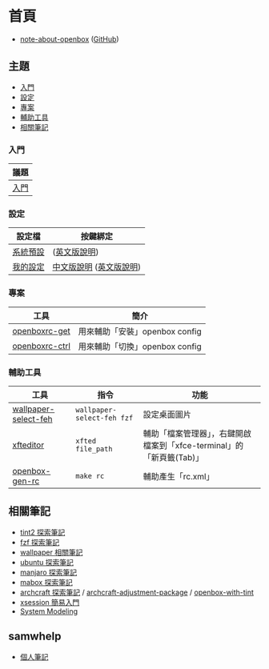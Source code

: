 
# 首頁

* [note-about-openbox](https://samwhelp.github.io/note-about-openbox/) ([GitHub](https://github.com/samwhelp/note-about-openbox))


## 主題

* [入門](#入門)
* [設定](#設定)
* [專案](#專案)
* [輔助工具](#輔助工具)
* [相關筆記](#相關筆記)


### 入門

| 議題 |
| --- |
| [入門](https://samwhelp.github.io/note-about-openbox/read/start.html) |


### 設定

| 設定檔 | 按鍵綁定 |
| --- | --- |
| [系統預設](https://github.com/samwhelp/note-about-openbox/tree/gh-pages/_demo/config/openbox-config/default) | ([英文版說明](http://openbox.org/wiki/Help:DefaultConfiguration)) |
| [我的設定](https://github.com/samwhelp/note-about-openbox/tree/gh-pages/_demo/config/openbox-config/main) | [中文版說明](https://samwhelp.github.io/note-about-openbox/read/config/main/keybind.html) ([英文版說明](https://github.com/samwhelp/note-about-openbox/blob/gh-pages/_demo/config/openbox-config/main/spec-keybind.md)) |


### 專案

| 工具 | 簡介 |
| --- | --- |
| [openboxrc-get](https://samwhelp.github.io/note-about-openbox/read/project/openboxrc-profile/openboxrc-get.html) | 用來輔助「安裝」openbox config |
| [openboxrc-ctrl](https://samwhelp.github.io/note-about-openbox/read/project/openboxrc-profile/openboxrc-ctrl.html) | 用來輔助「切換」openbox config |


### 輔助工具

| 工具 | 指令 | 功能 |
| --- | --- | --- |
| [wallpaper-select-feh](https://samwhelp.github.io/note-about-fzf/read/project/wallpaper-select/wallpaper-select-feh) | `wallpaper-select-feh fzf` | 設定桌面圖片 |
| [xfteditor](https://samwhelp.github.io/tool-xfteditor/read/project/xfteditor/) | `xfted file_path` | 輔助「檔案管理器」，右鍵開啟檔案到「xfce-terminal」的「新頁籤(Tab)」 |
| [openbox-gen-rc](https://github.com/samwhelp/note-about-openbox/tree/gh-pages/_demo/config/openbox-config/main/config/openbox/share/gen/openbox-gen-rc) | `make rc` | 輔助產生「rc.xml」 |


## 相關筆記

* [tint2 探索筆記](https://samwhelp.github.io/note-about-tint2/)
* [fzf 探索筆記](https://github.com/samwhelp/note-about-fzf)
* [wallpaper 相關筆記](https://github.com/samwhelp/note-about-wallpaper)
* [ubuntu 探索筆記](https://samwhelp.github.io/note-about-ubuntu/)
* [manjaro 探索筆記](https://samwhelp.github.io/note-about-manjaro/)
* [mabox 探索筆記](https://samwhelp.github.io/note-about-mabox/)
* [archcraft 探索筆記](https://samwhelp.github.io/note-about-archcraft/) / [archcraft-adjustment-package](https://github.com/samwhelp/archcraft-adjustment-package/) / [openbox-with-tint](https://github.com/samwhelp/archcraft-adjustment-package/tree/main/core/wm/openbox/archcraft-modeling-openbox-with-tint/asset/etc/skel/.local/share/openboxrc-profile/openbox-with-tint)
* [xsession 簡易入門](https://samwhelp.github.io/note-about-xsession/)
* [System Modeling](https://samwhelp.github.io/system-modeling/)

## samwhelp

* [個人筆記](https://samwhelp.github.io/book/)
